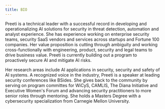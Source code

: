 ```yaml
---
title: BIO
---
```


 Preeti is a technical leader with a successful record in developing and operationalizing AI solutions for security in threat detection, automation and analyst experience. She has experience working on enterprise security teams, security SaaS vendors and services across startups and Fortune 100 companies. Her value proposition is cutting through ambiguity and working cross-functionally with engineering, product, security and legal teams to drive business value. Preeti is currently building out a program to proactively secure AI and mitigate AI risks.
 
 Her research areas include AI applications in security, security and safety of AI systems. A recognized voice in the industry, Preeti is a speaker at leading security conferences like BSides. She gives back to the community by serving on program committes for WiCyS, CAMLIS, The Diana Initiative and Executive Women's Forum and advancing security practitioners to more senior roles through mentoring. She holds a Masters Degree with a cybersecurity specialization from Carnegie Mellon University. 